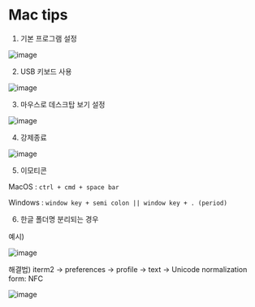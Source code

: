 # Mac tips

1) 기본 프로그램 설정

![image](https://user-images.githubusercontent.com/42775225/80672036-819eca80-8ae6-11ea-8dad-8dba6165b1c7.png)



2) USB 키보드 사용

![image](https://user-images.githubusercontent.com/42775225/80672171-ebb76f80-8ae6-11ea-9707-9e3351d5a49b.png)



3) 마우스로 데스크탑 보기 설정

![image](https://user-images.githubusercontent.com/42775225/80672226-11447900-8ae7-11ea-9f91-028a76a6f9f6.png)





4) 강제종료

![image](https://user-images.githubusercontent.com/42775225/81674204-c6801500-9487-11ea-9b07-e58b218a5b38.png)





5) 이모티콘

MacOS : `ctrl + cmd + space bar`

Windows : `window key + semi colon || window key + . (period)`



6) 한글 폴더명 분리되는 경우

예시)

![image](https://user-images.githubusercontent.com/42775225/91250763-c5ec5f80-e794-11ea-8a70-7a630ccf7e5d.png)

해결법) iterm2 -> preferences -> profile -> text -> Unicode normalization form: NFC

![image](https://user-images.githubusercontent.com/42775225/91250828-eb796900-e794-11ea-95f3-f63f32eea7a8.png)
